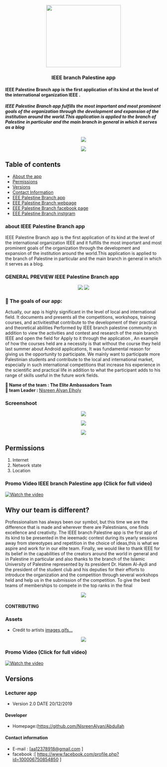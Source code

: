                                                
 <p align="center">
  <a href=" https://github.com/NisreenAlyan/IEEE-branch-of-IUGAZA-application ">
    <img src="https://6.top4top.net/p_14507odpd1.png" width=240 height=200>
  </a>
  <h3 align="center">IEEE branch Palestine app </h3>
</p>
<p align="center">
    <h4>IEEE Palestine Branch app  is the first application of its kind at the level of the international organization IEEE .<br></h4>
</p>
<p>
   <h5>IEEE Palestine Branch app fulfills the most important and most prominent goals of the organization through the development and expansion of the institution around the world.This application is applied to the branch of Palestine in particular and the main branch in general in which it serves as a blog <br></h5>


 <p align="center">                                             
<img  src= " https://4.top4top.net/p_1450dv4jf1.jpg  "> 
</p>  
    
<p align="center">                                             
<img  src= " https://5.top4top.net/p_1450jx3z82.jpg  "> 
</p> 
 
## Table of contents

- [About the app](#)
- [Permissions](#)
- [Versions](#)
- [Contact Information](#)
- [EEE Palestine Branch app ](https://github.com/NisreenAlyan/IEEE-branch-of-IUGAZA-application )
- [EEE Palestine Branch webpage](http://ieee.iugaza.edu.ps )
- [EEE Palestine Branch facebook page](https://www.facebook.com/IEEE.IUG/)
- [EEE Palestine Branch instgram](https://instagram.com/ieee.iug?igshid=832a8ubrhtji )


### about IEEE Palestine Branch app

IEEE Palestine Branch app  is the first application of its kind at the level of the international organization IEEE and it fulfills the most important and most prominent goals of the organization through the development and expansion of the institution around the world.This application is applied to the branch of Palestine in particular and the main branch in general in which it serves as a blog. 


### GENERAL PREVIEW IEEE Palestine Branch app
 <p align="center">                                             
<img  src= " https://6.top4top.net/p_145002r343.jpg  ">                                              
<img  src= "  https://2.top4top.net/p_14508s6ri5.jpg "> 
</p>

### 	The goals of our app:
Actually, our app is highly significant in the level of local and international field. It documents and presents all the competitions, workshops, training courses, and activitiesthat contribute to the development of their practical and theoretical abilities Performed by IEEE branch palestine community in addition to view the activities and contest and research of the main branch IEEE and open the field for Apply to it through the application , An example of how the courses held are a necessity is that without the course they held last summer about Android applications, It was fundamental reason for giving us the opportunity to participate. We mainly want to participate more Palestinian students and contribute to the local and international market, especially in such international competitions that increase his experience in the scientific and practical life in addition to what the participant adds to his range of skills useful in the future work fields. 


<b>   Name of the team : The Elite Ambassadors Team </b> <br>
 <b>    team Leader : </b> 
 [Nisreen Alyan Elholy ](https://github.com/NisreenAlyan )
 
 ### Screenshoot 
 
 <p align="center">                                             
<img  src= " https://1.top4top.net/p_1450wtqqo4.jpg "> 

<p align="center">                                             
<img  src= "  https://4.top4top.net/p_1450vd5r77.jpg "> 
</p>

 <p align="center">                                             
<img  src= " https://3.top4top.net/p_1450n3b806.jpg " > 
</p>  


## Permissions
1. Internet
2. Network state
3. Location 
  
  
  ### Promo Video IEEE branch Palestine app (Click for full video)
[![Watch the video](https://github.com/JobGetabu/Darasa-IEEEMadC/blob/master/screenshots/DarasaPromosupershort.gif)](https://www.youtube.com/watch?v=1Y5c_pRx2zs)


  
 ## Why our team is different?
Professionalism has always been our symbol, but this time we are the difference that is made and wherever there are Palestinians, one finds excellence and creativity. The IEEE  branch Palestine app is the first app of its kind to be presented in the ieeemadc contest during its yearly sessions away from stereotypes and repetition in the choice of ideas,this is what we aspire and work for in our elite team.
Finally, we would like to thank IEEE for its belief in the capabilities of the creators around the world in general and in Palestine in particular and also thanks to the branch of the Islamic University of Palestine represented by its president Dr. Hatem Al-Aydi and the president of the student club and his deputies for their efforts to introduce the organization and the competition through several workshops held and help us in the submission of the competition. To give the best teams of memberships to compete in the top ranks in the final

 <p align="center">                                             
<img  src= "https://5.top4top.net/p_1450eu9j98.jpg "> 
</p>
 
 

#### CONTRIBUTING
### Assets
* Credit to artists [images,gifs...](https://www.freepik.com/free-vector/student-reading-illustration_826080.htm)

<p align="center">                                             
<img  src= " https://4.top4top.net/p_1450vd5r77.jpg  "> 
</p>

### Promo Video (Click for full video)
[![Watch the video](https://github.com/JobGetabu/Darasa-IEEEMadC/blob/master/screenshots/DarasaPromosupershort.gif)](https://www.youtube.com/watch?v=ytHCnIkhfY0)


## Versions 
### Lecturer app
* Version 2.0  DATE  20/12/2019


#### Developer
* Homepage:(https://github.com/NisreenAlyan/Abdullah


#### Contact information
* E-mail  : [aa12378918@gmail.com ]
* facebook :[ https://www.facebook.com/profile.php?id=100006750854850 ]








